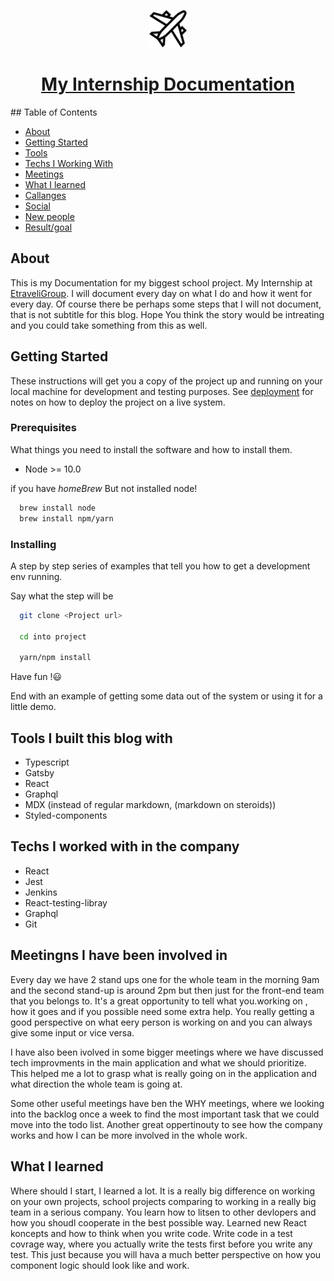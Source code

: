 <p align="center">
  <a href="https://www.marcellable.com">
    <img alt="superhero" src="travel.png" width="60" />
  </a>
</p>

<a href="https://marcell-dev-journal.netlify.app">
<h1 align="center">
  My Internship Documentation
</h1>
</a>
## Table of Contents

* [About](#about)
* [Getting Started](#getting_started)
* [Tools](#tools)
* [Techs I Working With](#techs)
* [Meetings](#meetings)
* [What I learned](#learned)
* [Callanges](#challanges)
* [Social](#social)
* [New people](#people)
* [Result/goal](#result)


## About <a name = "about"></a>

This is my Documentation for my biggest school project. My Internship at [EtraveliGroup](https://www.etraveligroup.com/).
I will document every day on  what I do and how it went for every day. Of course there be perhaps some steps that I will not document, that is not subtitle for this blog. Hope You think the story would be intreating and you could take something from this as well.

## Getting Started <a name = "getting_started"></a>

These instructions will get you a copy of the project up and running on your local machine for development and testing purposes. See [deployment](#deployment) for notes on how to deploy the project on a live system.

### Prerequisites

What things you need to install the software and how to install them.

* Node >= 10.0

if you have *homeBrew* But not installed node!
``` bash
  brew install node
  brew install npm/yarn
```

### Installing

A step by step series of examples that tell you how to get a development env running.

Say what the step will be

``` bash
  git clone <Project url>

  cd into project

  yarn/npm install
```

Have fun !😃


End with an example of getting some data out of the system or using it for a little demo.

## Tools I built this blog with <a name = "tools"></a>

* Typescript
* Gatsby
* React
* Graphql
* MDX (instead of regular markdown, (markdown on steroids))
* Styled-components


## Techs I worked with in the company <a name = "techs" > </a>

* React
* Jest
* Jenkins
* React-testing-libray
* Graphql
* Git

## Meetingns I have been involved in <a name = "meetings" > </a>

Every day we have 2 stand ups one for the whole team in the morning 9am and the second stand-up is around 2pm but then just for the front-end team that you belongs to. It's a great opportunity to tell what you.working on , how it goes and if you possible need some extra help. You really getting a good perspective on what eery person is working on and you can always give some input or vice versa.

I have also been ivolved in some bigger meetings where we have discussed tech improvments in the main application and what we should prioritize. This helped me a lot to grasp what is really going on in the application and what direction the whole team is going at. 

Some other useful meetings have ben the WHY meetings, where we looking into the backlog once a week to find the most important task that we could move into the todo list. Another great oppertinouty to see how the company works and how I can be more involved in the whole work. 


## What I learned <a name = "learned" > </a>

Where should I start, I learned a lot. It is a really big difference on working on your own projects, school projects comparing to working in a really big team in a serious company. You learn how to litsen to other devlopers and how you shoudl cooperate in the best possible way. 
Learned new React koncepts and how to think when you write code. Write code in a test covrage way, where you actually write the tests first before you write any test. This just because you will hava a much better perspective on how you component logic should look like and work.
